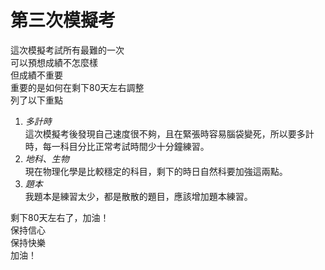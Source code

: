 # 第三次模擬考
這次模擬考試所有最難的一次  
可以預想成績不怎麼樣  
但成績不重要  
重要的是如何在剩下80天左右調整  
列了以下重點 
1. *多計時*  
   這次模擬考後發現自己速度很不夠，且在緊張時容易腦袋變死，所以要多計時，每一科目分比正常考試時間少十分鐘練習。  
2. *地科、生物*  
   現在物理化學是比較穩定的科目，剩下的時日自然科要加強這兩點。  
3. *題本*   
   我題本是練習太少，都是散散的題目，應該增加題本練習。  
  
剩下80天左右了，加油！  
保持信心  
保持快樂  
加油！  

